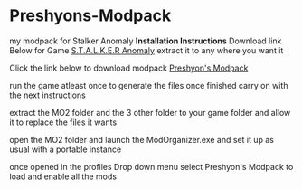 # Preshyons-Modpack
my modpack for Stalker Anomaly
**Installation Instructions**
Download link Below for Game
[S.T.A.L.K.E.R Anomaly](https://www.moddb.com/mods/stalker-anomaly)
extract it to any where you want it

Click the link below to download modpack
[Preshyon's Modpack](https://drive.google.com/file/d/1x0_58EDs2w453g9_z6gr4swmpYZB-GBG/view?usp=sharing)

run the game atleast once to generate the files once finished carry on with the next instructions

extract the MO2 folder and the 3 other folder to your game folder and allow it to replace the files it wants

open the MO2 folder and launch the ModOrganizer.exe and set it up as usual with a portable instance

once opened in the profiles Drop down menu select Preshyon's Modpack to load and enable all the mods
